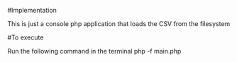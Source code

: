 #Implementation

This is just a console php application that loads the CSV from the filesystem

#To execute 

Run the following command  in the terminal php -f main.php
